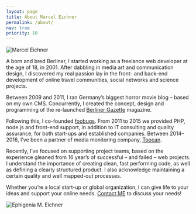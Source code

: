 ```yaml
---
layout: page
title: About Marcel Eichner
permalink: /about/
nav: true
priority: 10
---
```

<img class="post-image-pushed-right post-image-25p" src="{{ site.baseurl }}/assets/fisheye_512x512.jpg" title="Marcel Eichner" />

A born and bred Berliner, I started working as a freelance web developer at the age of 18, in 2001. After dabbling in media art and communication design, I discovered my real passion lay in the front- and back-end development of online travel communities, social networks and science projects.

Between 2009 and 2011, I ran Germany’s biggest horror movie blog – based on my own CMS. Concurrently, I created the concept, design and programming of the re-launched [Berliner Gazette](http://www.berlinergazette.de) magazine.

Following this, I co-founded [foobugs](http://www.foobugs.com). From 2011 to 2015 we provided PHP, node.js and front-end support, in addition to IT consulting and quality assurance, for both start-ups and established companies. Between 2014–2016, I’ve been a partner of media monitoring company, [Toocan](http://www.toocan.biz).

Recently, I’ve focused on supporting project teams, based on the experience gleaned from 16 year’s of successful – and failed – web projects. I understand the importance of creating clean, fast performing code, as well as defining a clearly structured product. I also acknowledge maintaining a certain quality and well mapped-out processes.

Whether you’re a local start-up or global organization, I can give life to your ideas and support your online needs. [Contact ME](mailto:marcel.eichner@ephigenia.de) to discuss your needs!

<img class="post-image-pushed-left post-image-25p" src="{{ site.baseurl }}/assets/logo500x500px.png" title="Ephigenia M. Eichner" />
